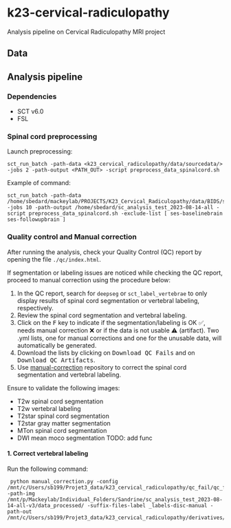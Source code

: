 # k23-cervical-radiculopathy
Analysis pipeline on Cervical Radiculopathy MRI project

## Data

## Analysis pipeline
### Dependencies

* SCT v6.0
* FSL 

### Spinal cord preprocessing

Launch preprocessing:

~~~
sct_run_batch -path-data <k23_cervical_radiculopathy/data/sourcedata/> -jobs 2 -path-output <PATH_OUT> -script preprocess_data_spinalcord.sh
~~~


Example of command:

~~~
sct_run_batch -path-data /home/sbedard/mackeylab/PROJECTS/K23_Cervical_Radiculopathy/data/BIDS/sourcedata/ -jobs 10 -path-output /home/sbedard/sc_analysis_test_2023-08-14-all -script preprocess_data_spinalcord.sh -exclude-list [ ses-baselinebrain ses-followupbrain ]
~~~


### Quality control and Manual correction

After running the analysis, check your Quality Control (QC) report by opening the file `./qc/index.html`. 

If segmentation or labeling issues are noticed while checking the QC report, proceed to manual correction using the procedure below:

1. In the QC report, search for `deepseg` or `sct_label_vertebrae` to only display results of spinal cord segmentation or vertebral labeling, respectively.
2. Review the spinal cord segmentation and vertebral labeling.
3. Click on the <kbd>F</kbd> key to indicate if the segmentation/labeling is OK ✅, needs manual correction ❌ or if the data is not usable ⚠️ (artifact). Two .yml lists, one for manual corrections and one for the unusable data, will automatically be generated. 
4. Download the lists by clicking on <kbd>Download QC Fails</kbd> and on <kbd>Download QC Artifacts</kbd>. 
5. Use [manual-correction](https://github.com/spinalcordtoolbox/manual-correction) repository to correct the spinal cord segmentation and vertebral labeling.

Ensure to validate the following images:
- T2w spinal cord segmentation
- T2w vertebral labeling
- T2star spinal cord segmentation
- T2star gray matter segmentation
- MTon spinal cord segmentation
- DWI mean moco segmentation
 TODO: add func

#### 1. Correct vertebral labeling
Run the following command:

~~~
 python manual_correction.py -config /mnt/c/Users/sb199/Projet3_data/k23_cervical_radiculopathy/qc_fail/qc_fail_disc.yml  -path-img /mnt/p/Mackeylab/Individual_Folders/Sandrine/sc_analysis_test_2023-08-14-all-v3/data_processed/ -suffix-files-label _labels-disc-manual -path-out /mnt/c/Users/sb199/Projet3_data/k23_cervical_radiculopathy/derivatives/labels
~~~

